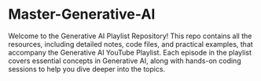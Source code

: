# Master-Generative-AI
Welcome to the Generative AI Playlist Repository! This repo contains all the resources, including detailed notes, code files, and practical examples, that accompany the Generative AI YouTube Playlist. Each episode in the playlist covers essential concepts in Generative AI, along with hands-on coding sessions to help you dive deeper into the topics.
